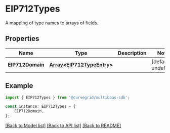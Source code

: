 # EIP712Types

A mapping of type names to arrays of fields.

## Properties

Name | Type | Description | Notes
------------ | ------------- | ------------- | -------------
**EIP712Domain** | [**Array&lt;EIP712TypeEntry&gt;**](EIP712TypeEntry.md) |  | [default to undefined]

## Example

```typescript
import { EIP712Types } from '@curvegrid/multibaas-sdk';

const instance: EIP712Types = {
    EIP712Domain,
};
```

[[Back to Model list]](../README.md#documentation-for-models) [[Back to API list]](../README.md#documentation-for-api-endpoints) [[Back to README]](../README.md)
